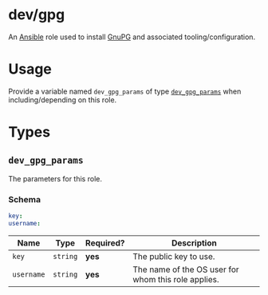 # dev/gpg

An [Ansible](https://www.ansible.com) role used to install [GnuPG](https://gnupg.org/) and associated
tooling/configuration.

# Usage

Provide a variable named `dev_gpg_params` of type [`dev_gpg_params`](#dev_gpg_params) when including/depending on this
role.

# Types

## `dev_gpg_params`

The parameters for this role.

### Schema

```yaml
key:
username:
```

| Name       | Type     | Required? | Description                                         |
| ---------- | -------- | --------- | --------------------------------------------------- |
| `key`      | `string` | **yes**   | The public key to use.                              |
| `username` | `string` | **yes**   | The name of the OS user for whom this role applies. |
